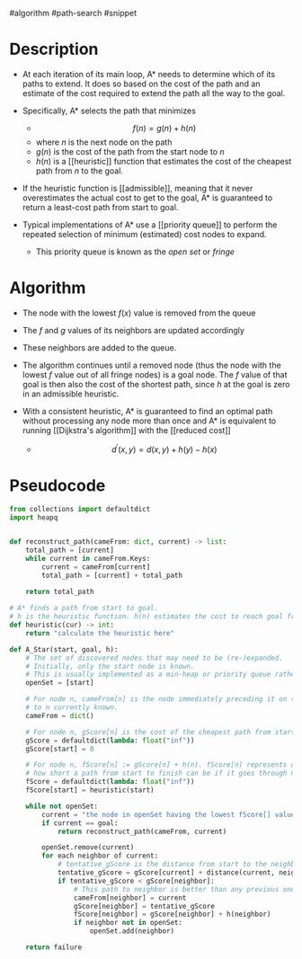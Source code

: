 #algorithm #path-search #snippet 

# Description

- At each iteration of its main loop, A* needs to determine which of its paths to extend. It does so based on the cost of the path and an estimate of the cost required to extend the path all the way to the goal.

- Specifically, A* selects the path that minimizes 
	- $$f(n) = g(n) + h(n)$$
	- where $n$ is the next node on the path
	- $g(n)$ is the cost of the path from the start node to $n$
	- $h(n)$ is a [[heuristic]] function that estimates the cost of the cheapest path from $n$ to the goal.

- If the heuristic function is [[admissible]], meaning that it never overestimates the actual cost to get to the goal, A* is guaranteed to return a least-cost path from start to goal.
- Typical implementations of A* use a [[priority queue]] to perform the repeated selection of minimum (estimated) cost nodes to expand.
	- This priority queue is known as the _open set_ or _fringe_

# Algorithm

- The node with the lowest  $f(x)$ value is removed from the queue
- The $f$ and $g$ values of its neighbors are updated accordingly 
- These neighbors are added to the queue.
- The algorithm continues until a removed node (thus the node with the lowest $f$ value out of all fringe nodes) is a goal node. The $f$ value of that goal is then also the cost of the shortest path, since $h$ at the goal is zero in an admissible heuristic.

- With a consistent heuristic, A* is guaranteed to find an optimal path without processing any node more than once and A* is equivalent to running [[Dijkstra's algorithm]] with the [[reduced cost]] 
	- $$d^{'}(x,y)=d(x,y)+h(y)-h(x)$$
# Pseudocode

```python
from collections import defaultdict
import heapq


def reconstruct_path(cameFrom: dict, current) -> list:
    total_path = [current]
    while current in cameFrom.Keys:
        current = cameFrom[current]
		total_path = [current] + total_path
		
    return total_path

# A* finds a path from start to goal.
# h is the heuristic function. h(n) estimates the cost to reach goal from node n.
def heuristic(cur) -> int:
	return "calculate the heuristic here"

def A_Star(start, goal, h):
    # The set of discovered nodes that may need to be (re-)expanded.
    # Initially, only the start node is known.
    # This is usually implemented as a min-heap or priority queue rather than a hash-set.
    openSet = [start]

    # For node n, cameFrom[n] is the node immediately preceding it on the cheapest path from start
    # to n currently known.
    cameFrom = dict()

    # For node n, gScore[n] is the cost of the cheapest path from start to n currently known.
    gScore = defaultdict(lambda: float("inf"))
    gScore[start] = 0

    # For node n, fScore[n] := gScore[n] + h(n). fScore[n] represents our current best guess as to
    # how short a path from start to finish can be if it goes through n.
    fScore = defaultdict(lambda: float("inf"))
    fScore[start] = heuristic(start)

    while not openSet:
        current = "the node in openSet having the lowest fScore[] value, usually use min-heap"
        if current == goal:
            return reconstruct_path(cameFrom, current)

        openSet.remove(current)
        for each neighbor of current:
            # tentative_gScore is the distance from start to the neighbor through current
            tentative_gScore = gScore[current] + distance(current, neighbor)
            if tentative_gScore < gScore[neighbor]:
                # This path to neighbor is better than any previous one. Record it!
                cameFrom[neighbor] = current
                gScore[neighbor] = tentative_gScore
                fScore[neighbor] = gScore[neighbor] + h(neighbor)
                if neighbor not in openSet:
                    openSet.add(neighbor)

    return failure
```